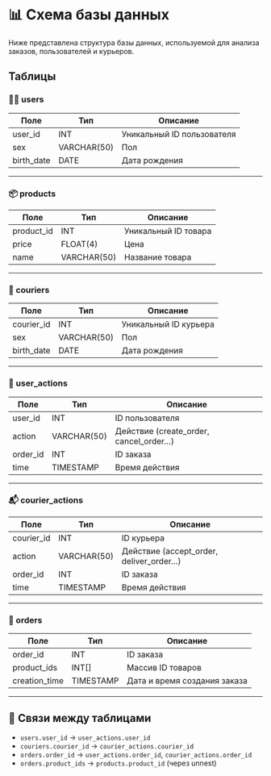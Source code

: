 # 📊 Схема базы данных

Ниже представлена структура базы данных, используемой для анализа заказов, пользователей и курьеров.

## Таблицы

### 🧑‍💻 users

| Поле       | Тип       | Описание                     |
|------------|-----------|------------------------------|
| user_id    | INT  | Уникальный ID пользователя   |
| sex        | VARCHAR(50)     | Пол                          |
| birth_date | DATE      | Дата рождения                |

---

### 📦 products

| Поле      | Тип         | Описание                   |
|-----------|-------------|----------------------------|
| product_id| INT         | Уникальный ID товара       |
| price     | FLOAT(4)    | Цена                       |
| name      | VARCHAR(50) | Название товара            |

---

### 🚚 couriers

| Поле       | Тип   | Описание                   |
|------------|-------|----------------------------|
| courier_id | INT   | Уникальный ID курьера      |
| sex        | VARCHAR(50)  | Пол                        |
| birth_date | DATE  | Дата рождения              |

---

### 📝 user_actions

| Поле     | Тип   | Описание                              |
|----------|-------|-----------------------------------------|
| user_id  | INT   | ID пользователя                        |
| action   | VARCHAR(50)  | Действие (create_order, cancel_order…) |
| order_id | INT | ID заказа                              |
| time     | TIMESTAMP | Время действия                         |

---

### 📬 courier_actions

| Поле       | Тип | Описание                              |
|------------|-----|-----------------------------------------|
| courier_id | INT | ID курьера                             |
| action     | VARCHAR(50) | Действие (accept_order, deliver_order…)|
| order_id   | INT | ID заказа                              |
| time       | TIMESTAMP | Время действия                         |

---

### 🧾 orders

| Поле         | Тип   | Описание                             |
|--------------|-------|----------------------------------------|
| order_id     | INT   | ID заказа                             |
| product_ids  | INT[] | Массив ID товаров                     |
| creation_time| TIMESTAMP | Дата и время создания заказа          |

---

## 🔗 Связи между таблицами

- `users.user_id` → `user_actions.user_id`
- `couriers.courier_id` → `courier_actions.courier_id`
- `orders.order_id` → `user_actions.order_id`, `courier_actions.order_id`
- `orders.product_ids` → `products.product_id` (через unnest)